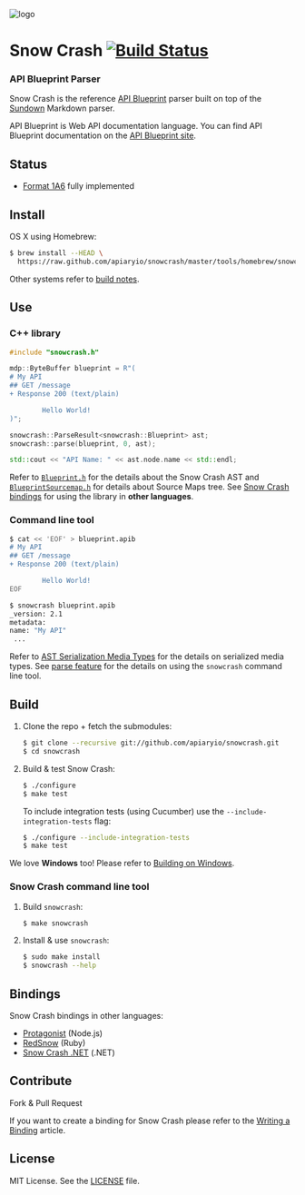 ![logo](https://raw.github.com/apiaryio/api-blueprint/master/assets/logo_apiblueprint.png)

# Snow Crash [![Build Status](https://travis-ci.org/apiaryio/snowcrash.svg?branch=master)](https://travis-ci.org/apiaryio/snowcrash)

### API Blueprint Parser
Snow Crash is the reference [API Blueprint](http://apiblueprint.org) parser built on top of the [Sundown](https://github.com/vmg/sundown) Markdown parser.

API Blueprint is Web API documentation language. You can find API Blueprint documentation on the [API Blueprint site](http://apiblueprint.org).

## Status
- [Format 1A6](https://github.com/apiaryio/api-blueprint/releases/tag/format-1A6) fully implemented 

## Install
OS X using Homebrew:

```sh
$ brew install --HEAD \
  https://raw.github.com/apiaryio/snowcrash/master/tools/homebrew/snowcrash.rb
```

Other systems refer to [build notes](#build).

## Use

### C++ library

```c++
#include "snowcrash.h"

mdp::ByteBuffer blueprint = R"(
# My API
## GET /message
+ Response 200 (text/plain)

        Hello World!
)";

snowcrash::ParseResult<snowcrash::Blueprint> ast;
snowcrash::parse(blueprint, 0, ast);

std::cout << "API Name: " << ast.node.name << std::endl;
```

Refer to [`Blueprint.h`](src/Blueprint.h) for the details about the Snow Crash AST and [`BlueprintSourcemap.h`](src/BlueprintSourcemap.h) for details about Source Maps tree. See [Snow Crash bindings](#bindings) for using the library in **other languages**.

### Command line tool

```bash
$ cat << 'EOF' > blueprint.apib
# My API
## GET /message
+ Response 200 (text/plain)

        Hello World!
EOF

$ snowcrash blueprint.apib 
_version: 2.1
metadata:
name: "My API"
 ...
```

Refer to [AST Serialization Media Types](https://github.com/apiaryio/api-blueprint-ast) for the details on serialized media types. See [parse feature](features/parse.feature) for the details on using the `snowcrash` command line tool.

## Build
1. Clone the repo + fetch the submodules:

	```sh
	$ git clone --recursive git://github.com/apiaryio/snowcrash.git
	$ cd snowcrash
	```

2. Build & test Snow Crash:

	```sh
	$ ./configure
	$ make test
	```

	To include integration tests (using Cucumber) use the `--include-integration-tests` flag: 

	```sh
	$ ./configure --include-integration-tests
	$ make test
	```
	
We love **Windows** too! Please refer to [Building on Windows](https://github.com/apiaryio/snowcrash/wiki/Building-on-Windows).
		
### Snow Crash command line tool
1. Build `snowcrash`:
	
	```sh
	$ make snowcrash
	```

2. Install & use `snowcrash`:

	```sh
	$ sudo make install
	$ snowcrash --help
	```

## Bindings
Snow Crash bindings in other languages:

- [Protagonist](https://github.com/apiaryio/protagonist) (Node.js)
- [RedSnow](https://github.com/apiaryio/redsnow) (Ruby)
- [Snow Crash .NET](https://github.com/brutski/snowcrash-dot-net-wrapper) (.NET)


## Contribute
Fork & Pull Request

If you want to create a binding for Snow Crash please refer to the [Writing a Binding](https://github.com/apiaryio/snowcrash/wiki/Writing-a-binding) article.

## License
MIT License. See the [LICENSE](https://github.com/apiaryio/snowcrash/blob/master/LICENSE) file.
